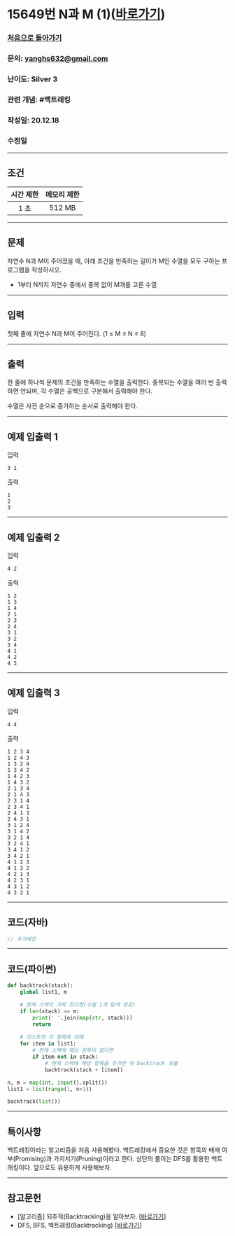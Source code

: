 # 15649번 N과 M (1)([바로가기](https://www.acmicpc.net/problem/15649))

### [처음으로 돌아가기](../README.md)
### 문의: yanghs632@gmail.com
### 난이도: Silver 3
### 관련 개념: #백트래킹
### 작성일: 20.12.18
### 수정일

---
## 조건
시간 제한|메모리 제한|
:---:|:---:
1 초|512 MB

---
## 문제
자연수 N과 M이 주어졌을 때, 아래 조건을 만족하는 길이가 M인 수열을 모두 구하는 프로그램을 작성하시오.

- 1부터 N까지 자연수 중에서 중복 없이 M개를 고른 수열

---
## 입력
첫째 줄에 자연수 N과 M이 주어진다. (1 ≤ M ≤ N ≤ 8)

---
## 출력
한 줄에 하나씩 문제의 조건을 만족하는 수열을 출력한다. 중복되는 수열을 여러 번 출력하면 안되며, 각 수열은 공백으로 구분해서 출력해야 한다.

수열은 사전 순으로 증가하는 순서로 출력해야 한다.

---
## 예제 입출력 1
입력
```
3 1
```

출력
```
1
2
3
```

---
## 예제 입출력 2
입력
```
4 2
```

출력
```
1 2
1 3
1 4
2 1
2 3
2 4
3 1
3 2
3 4
4 1
4 2
4 3
```

---
## 예제 입출력 3
입력
```
4 4
```

출력
```
1 2 3 4
1 2 4 3
1 3 2 4
1 3 4 2
1 4 2 3
1 4 3 2
2 1 3 4
2 1 4 3
2 3 1 4
2 3 4 1
2 4 1 3
2 4 3 1
3 1 2 4
3 1 4 2
3 2 1 4
3 2 4 1
3 4 1 2
3 4 2 1
4 1 2 3
4 1 3 2
4 2 1 3
4 2 3 1
4 3 1 2
4 3 2 1
```

---
## 코드(자바)
```java
// 추가예정
```

---
## 코드(파이썬)
```python
def backtrack(stack):
    global list1, m

    # 현재 스택이 가득 찼다면(수열 1개 탐색 완료)
    if len(stack) == m:
        print(' '.join(map(str, stack)))
        return
    
    # 리스트의 각 항목에 대해
    for item in list1:
        # 현재 스택에 해당 항목이 없다면
        if item not in stack:
            # 현재 스택에 해당 항목을 추가한 뒤 backtrack 호출
            backtrack(stack + [item])

n, m = map(int, input().split())
list1 = list(range(1, n+1))

backtrack(list())
```

---
## 특이사항
백트래킹이라는 알고리즘을 처음 사용해봤다. 백트래킹에서 중요한 것은 항목의 배재 여부(Promising)과 가지치기(Pruning)이라고 한다. 상단의 풀이는 DFS를 활용한 백트래킹이다. 앞으로도 유용하게 사용해보자.

---
## 참고문헌
- \[알고리즘\] 되추적(Backtracking)을 알아보자. \[[바로가기](https://idea-sketch.tistory.com/29)\]
- DFS, BFS, 백트래킹(Backtracking) \[[바로가기](https://velog.io/@leobit/DFS-BFS-%EB%B0%B1%ED%8A%B8%EB%9E%98%ED%82%B9Backtracking)\]